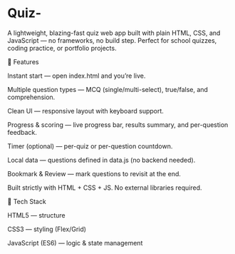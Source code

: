 # Quiz-
A lightweight, blazing-fast quiz web app built with plain HTML, CSS, and JavaScript — no frameworks, no build step. Perfect for school quizzes, coding practice, or portfolio projects.

🌟 Features

Instant start — open index.html and you’re live.

Multiple question types — MCQ (single/multi-select), true/false, and comprehension.

Clean UI — responsive layout with keyboard support.

Progress & scoring — live progress bar, results summary, and per-question feedback.

Timer (optional) — per-quiz or per-question countdown.

Local data — questions defined in data.js (no backend needed).

Bookmark & Review — mark questions to revisit at the end.

Built strictly with HTML + CSS + JS. No external libraries required.

🧱 Tech Stack

HTML5 — structure

CSS3 — styling (Flex/Grid)

JavaScript (ES6) — logic & state management
